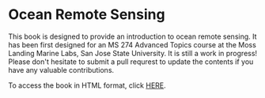 # Ocean Remote Sensing

This book is designed to provide an introduction to ocean remote sensing. It has been first designed for an MS 274 Advanced Topics course at the Moss Landing Marine Labs, San Jose State University. It is still a work in progress! Please don't hesitate to submit a pull requrest to update the contents if you have any valuable contributions.

To access the book in HTML format, click [HERE](https://profmikewood.github.io/ocean_remote_sensing_book/intro.html).


